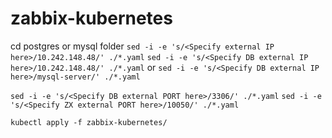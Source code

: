 # zabbix-kubernetes

cd postgres or mysql folder
`sed -i -e 's/<Specify external IP here>/10.242.148.48/' ./*.yaml`
`sed -i -e 's/<Specify DB external IP here>/10.242.148.48/' ./*.yaml` or `sed -i -e 's/<Specify DB external IP here>/mysql-server/' ./*.yaml`

`sed -i -e 's/<Specify DB external PORT here>/3306/' ./*.yaml`
`sed -i -e 's/<Specify ZX external PORT here>/10050/' ./*.yaml`

`kubectl apply -f zabbix-kubernetes/`
